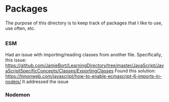 # Packages

The purpose of this directory is to keep track of packages that I like to use, use often, etc.

## 

### ESM
Had an issue with importing/reading classes from another file. Specifically, this issue: 
https://github.com/JamieBort/LearningDirectory/tree/master/JavaScript/JavaScriptSpecificConcepts/Classes/ExportingClasses
Found this solution:
https://timonweb.com/javascript/how-to-enable-ecmascript-6-imports-in-nodejs/
It addressed the issue

### Nodemon